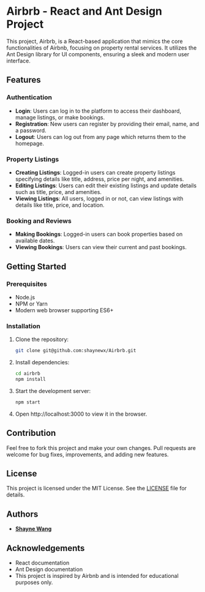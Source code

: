 # Airbrb - React and Ant Design Project

This project, Airbrb, is a React-based application that mimics the core functionalities of Airbnb, focusing on property rental services. It utilizes the Ant Design library for UI components, ensuring a sleek and modern user interface.

## Features

### Authentication
- **Login**: Users can log in to the platform to access their dashboard, manage listings, or make bookings.
- **Registration**: New users can register by providing their email, name, and a password.
- **Logout**: Users can log out from any page which returns them to the homepage.

### Property Listings
- **Creating Listings**: Logged-in users can create property listings specifying details like title, address, price per night, and amenities.
- **Editing Listings**: Users can edit their existing listings and update details such as title, price, and amenities.
- **Viewing Listings**: All users, logged in or not, can view listings with details like title, price, and location.

### Booking and Reviews
- **Making Bookings**: Logged-in users can book properties based on available dates.
- **Viewing Bookings**: Users can view their current and past bookings.

## Getting Started

### Prerequisites
- Node.js
- NPM or Yarn
- Modern web browser supporting ES6+

### Installation

1. Clone the repository:
   ```sh
   git clone git@github.com:shaynewx/Airbrb.git
   ```

2. Install dependencies:
   ```sh
   cd airbrb
   npm install
   ```

3. Start the development server:
   ```sh
   npm start
   ```

4. Open http://localhost:3000 to view it in the browser.

## Contribution
Feel free to fork this project and make your own changes. Pull requests are welcome for bug fixes, improvements, and adding new features.

## License

This project is licensed under the MIT License. See the [LICENSE](LICENSE) file for details.

## Authors
- **[Shayne Wang](https://github.com/shaynewx)**

## Acknowledgements
- React documentation
- Ant Design documentation
- This project is inspired by Airbnb and is intended for educational purposes only.

